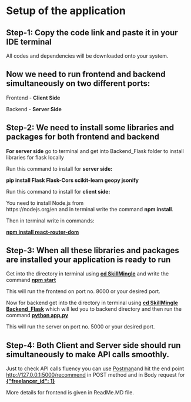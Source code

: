 <h1>Setup of the application</h2>
<h2><strong>Step-1: </strong>Copy the code link and paste it in your IDE terminal</h2>
<p>All codes and dependencies will be downloaded onto your system.</p>

<h2>Now we need to run frontend and backend simultaneously on two different ports:</h2>
<p>Frontend - <b>Client Side</b></p>
<p>Backend - <b>Server Side</b></p>

<h2><strong>Step-2: </strong>We need to install some libraries and packages for both frontend and backend</h2>
<p><b>For server side</b> go to terminal and get into Backend_Flask folder to install libraries for flask locally</p>

<p>Run this command to install for <strong>server side:</strong></p>
<strong>pip install Flask Flask-Cors scikit-learn geopy jsonify</strong>

</br>

<p>Run this command to install for <strong>client side:</strong></p>
<p>You need to install Node.js from <br>https://nodejs.org/en</b> and in terminal write the command <b>npm install</b>.</p>
<p>Then in terminal write in commands:</p>
<u><strong>npm install react-router-dom</strong></u>

<h2><strong>Step-3: </strong>When all these libraries and packages are installed your application is ready to run</h2>
<p>Get into the directory in terminal using <strong><u>cd SkillMingle</u></strong> and write the command <strong><u>npm start</u></strong></p>
<p>This will run the frontend on port no. 8000 or your desired port.</p>

<p>Now for backend get into the directory in terminal using <strong><u>cd SkillMingle Backend_Flask</u></strong> which will led you to backend directory and then run the command <strong><u>python app.py</u></strong></p>
<p>This will run the server on port no. 5000 or your desired port.</p>

<h2><strong>Step-4: </strong>Both Client and Server side should run simultaneously to make API calls smoothly.</h2>
<p>Just to check API calls fluency you can use <u>Postman</u>and hit the end point <u>http://127.0.0.1:5000/recommend</u> in POST method and in Body request for <b><u>{"freelancer_id": 1}</u></b></p>
<p>More details for frontend is given in ReadMe.MD file.</p>

